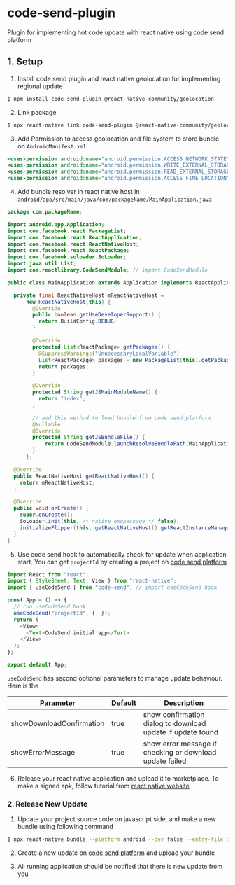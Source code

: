 # code-send-plugin

Plugin for implementing hot code update with react native using code send platform

## 1. Setup

1. Install code send plugin and react native geolocation for implementing regional update

```bash
$ npm install code-send-plugin @react-native-community/geolocation
```

2. Link package

```bash
$ npx react-native link code-send-plugin @react-native-community/geolocation
```

3. Add Permission to access geolocation and file system to store bundle on `AndroidManifest.xml`

```xml
<uses-permission android:name="android.permission.ACCESS_NETWORK_STATE" />
<uses-permission android:name="android.permission.WRITE_EXTERNAL_STORAGE" />
<uses-permission android:name="android.permission.READ_EXTERNAL_STORAGE" />
<uses-permission android:name="android.permission.ACCESS_FINE_LOCATION" />
```

4. Add bundle resolver in react native host in `android/app/src/main/java/com/packageName/MainApplication.java`

```java
package com.packageName;

import android.app.Application;
import com.facebook.react.PackageList;
import com.facebook.react.ReactApplication;
import com.facebook.react.ReactNativeHost;
import com.facebook.react.ReactPackage;
import com.facebook.soloader.SoLoader;
import java.util.List;
import com.reactlibrary.CodeSendModule; // import CodeSendModule

public class MainApplication extends Application implements ReactApplication {

  private final ReactNativeHost mReactNativeHost =
      new ReactNativeHost(this) {
        @Override
        public boolean getUseDeveloperSupport() {
          return BuildConfig.DEBUG;
        }

        @Override
        protected List<ReactPackage> getPackages() {
          @SuppressWarnings("UnnecessaryLocalVariable")
          List<ReactPackage> packages = new PackageList(this).getPackages();
          return packages;
        }

        @Override
        protected String getJSMainModuleName() {
          return "index";
        }

        // add this method to load bundle from code send platform
        @Nullable
        @Override
        protected String getJSBundleFile() {
            return CodeSendModule.launchResolveBundlePath(MainApplication.this);
        }
      };

  @Override
  public ReactNativeHost getReactNativeHost() {
    return mReactNativeHost;
  }

  @Override
  public void onCreate() {
    super.onCreate();
    SoLoader.init(this, /* native exopackage */ false);
    initializeFlipper(this, getReactNativeHost().getReactInstanceManager());
  }
}
```

5. Use code send hook to automatically check for update when application start. You can get `projectId` by creating a project on [code send platform](https://mnindrazaka.github.io/code-send/)

```javascript
import React from "react";
import { StyleSheet, Text, View } from "react-native";
import { useCodeSend } from "code-send"; // import useCodeSend hook

const App = () => {
  // run useCodeSend hook
  useCodeSend("projectId", {  });
  return (
    <View>
      <Text>CodeSend initial app</Text>
    </View>
  );
};

export default App;
```

`useCodeSend` has second optional parameters to manage update behaviour. Here is the 

| Parameter                | Default | Description                                                 |
| ------------------------ | ------- | ----------------------------------------------------------- |
| showDownloadConfirmation | true    | show confirmation dialog to download update if update found |
| showErrorMessage         | true    | show error message if checking or download update failed    |



6. Release your react native application and upload it to marketplace. To make a signed apk, follow tutorial from [react native website](https://reactnative.dev/docs/signed-apk-android)

### 2. Release New Update

1. Update your project source code on javascript side, and make a new bundle using following command

```bash
$ npx react-native bundle --platform android --dev false --entry-file index.js --bundle-output android/app/src/main/assets/index.android.bundle
```

2. Create a new update on [code send platform](https://mnindrazaka.github.io/code-send/) and upload your bundle

3. All running application should be notified that there is new update from you
